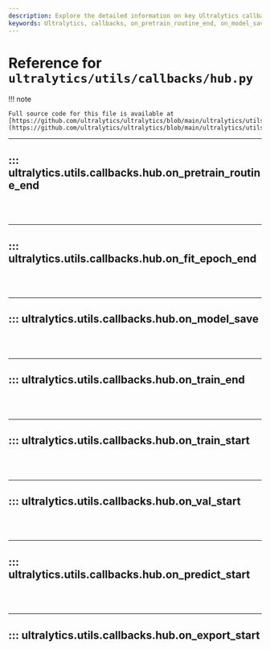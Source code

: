```yaml
---
description: Explore the detailed information on key Ultralytics callbacks such as on_pretrain_routine_end, on_model_save, on_train_start, and on_predict_start.
keywords: Ultralytics, callbacks, on_pretrain_routine_end, on_model_save, on_train_start, on_predict_start, hub, training
---
```


# Reference for `ultralytics/utils/callbacks/hub.py`

!!! note

    Full source code for this file is available at [https://github.com/ultralytics/ultralytics/blob/main/ultralytics/utils/callbacks/hub.py](https://github.com/ultralytics/ultralytics/blob/main/ultralytics/utils/callbacks/hub.py).

---
## ::: ultralytics.utils.callbacks.hub.on_pretrain_routine_end
<br><br>

---
## ::: ultralytics.utils.callbacks.hub.on_fit_epoch_end
<br><br>

---
## ::: ultralytics.utils.callbacks.hub.on_model_save
<br><br>

---
## ::: ultralytics.utils.callbacks.hub.on_train_end
<br><br>

---
## ::: ultralytics.utils.callbacks.hub.on_train_start
<br><br>

---
## ::: ultralytics.utils.callbacks.hub.on_val_start
<br><br>

---
## ::: ultralytics.utils.callbacks.hub.on_predict_start
<br><br>

---
## ::: ultralytics.utils.callbacks.hub.on_export_start
<br><br>
